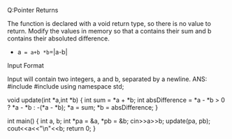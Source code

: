 Q:Pointer
Returns

The function is declared with a void return type, so there is no value to return. Modify the values in memory so that a contains their sum and b contains their absoluted difference.
* a` = a+b
*b`=|a-b|

Input Format

Input will contain two integers, a and b, separated by a newline.
ANS:
#include <iostream>
#include <cstdio>
using namespace std;

void update(int *a,int *b) {
    int sum = *a + *b;
    int absDifference = *a - *b > 0 ? *a - *b : -(*a - *b);
    *a = sum;
    *b = absDifference; 
}

int main() {
    int a, b;
    int *pa = &a, *pb = &b;
    cin>>a>>b;
    update(pa, pb);
    cout<<a<<"\n"<<b;
    return 0;
}
